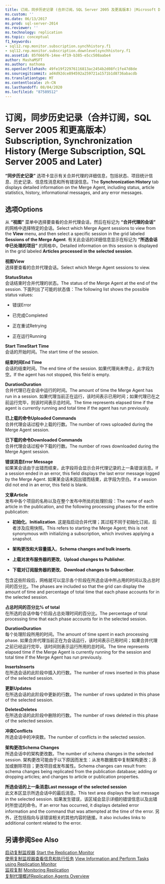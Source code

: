 ```yaml
---
title: 订阅，同步历史记录 (合并订阅，SQL Server 2005 及更高版本) |Microsoft Docs
ms.custom: ''
ms.date: 06/13/2017
ms.prod: sql-server-2014
ms.reviewer: ''
ms.technology: replication
ms.topic: conceptual
f1_keywords:
- sql12.rep.monitor.subscription.synchhistory.f1
- sql12.rep.monitor.subscription.downlevelsynchhistory.f1
ms.assetid: 85f666f6-14ee-4f19-b385-e5cc508aabe4
author: MashaMSFT
ms.author: mathoma
ms.openlocfilehash: 49fe19f22976116813ac2454b2d08fc1fe47d8de
ms.sourcegitcommit: ad4d92dce894592a259721a1571b1d8736abacdb
ms.translationtype: MT
ms.contentlocale: zh-CN
ms.lasthandoff: 08/04/2020
ms.locfileid: "87589512"
---
```

# <a name="subscription-synchronization-history-merge-subscription-sql-server-2005-and-later"></a><span data-ttu-id="29458-102">订阅，同步历史记录（合并订阅，SQL Server 2005 和更高版本）</span><span class="sxs-lookup"><span data-stu-id="29458-102">Subscription, Synchronization History (Merge Subscription, SQL Server 2005 and Later)</span></span>
  <span data-ttu-id="29458-103">**“同步历史记录”** 选项卡显示有关合并代理的详细信息，包括状态、项目统计信息、历史记录、信息性消息和所有错误信息。</span><span class="sxs-lookup"><span data-stu-id="29458-103">The **Synchronization History** tab displays detailed information on the Merge Agent, including status, article statistics, history, informational messages, and any error messages.</span></span>  
  
## <a name="options"></a><span data-ttu-id="29458-104">选项</span><span class="sxs-lookup"><span data-stu-id="29458-104">Options</span></span>  
 <span data-ttu-id="29458-105">从 **“视图”** 菜单中选择要查看的合并代理会话，然后在标记为 **“合并代理的会话”** 的网格中选择特定的会话。</span><span class="sxs-lookup"><span data-stu-id="29458-105">Select which Merge Agent sessions to view from the **View** menu, and then select a specific session in the grid labeled **Sessions of the Merge Agent**.</span></span> <span data-ttu-id="29458-106">有关此会话的详细信息显示在标记为 **“所选会话中已处理的项目”** 的网格中。</span><span class="sxs-lookup"><span data-stu-id="29458-106">Detailed information on this session is displayed in the grid labeled **Articles processed in the selected session**.</span></span>  
  
 <span data-ttu-id="29458-107">**视图**</span><span class="sxs-lookup"><span data-stu-id="29458-107">**View**</span></span>  
 <span data-ttu-id="29458-108">选择要查看的合并代理会话。</span><span class="sxs-lookup"><span data-stu-id="29458-108">Select which Merge Agent sessions to view.</span></span>  
  
 <span data-ttu-id="29458-109">**Status**</span><span class="sxs-lookup"><span data-stu-id="29458-109">**Status**</span></span>  
 <span data-ttu-id="29458-110">会话结束时合并代理的状态。</span><span class="sxs-lookup"><span data-stu-id="29458-110">The status of the Merge Agent at the end of the session.</span></span> <span data-ttu-id="29458-111">下面列出了可能的状态值：</span><span class="sxs-lookup"><span data-stu-id="29458-111">The following list shows the possible status values:</span></span>  
  
-   <span data-ttu-id="29458-112">错误</span><span class="sxs-lookup"><span data-stu-id="29458-112">Error</span></span>  
  
-   <span data-ttu-id="29458-113">已完成</span><span class="sxs-lookup"><span data-stu-id="29458-113">Completed</span></span>  
  
-   <span data-ttu-id="29458-114">正在重试</span><span class="sxs-lookup"><span data-stu-id="29458-114">Retrying</span></span>  
  
-   <span data-ttu-id="29458-115">正在运行</span><span class="sxs-lookup"><span data-stu-id="29458-115">Running</span></span>  
  
 <span data-ttu-id="29458-116">**Start Time**</span><span class="sxs-lookup"><span data-stu-id="29458-116">**Start Time**</span></span>  
 <span data-ttu-id="29458-117">会话的开始时间。</span><span class="sxs-lookup"><span data-stu-id="29458-117">The start time of the session.</span></span>  
  
 <span data-ttu-id="29458-118">**结束时间**</span><span class="sxs-lookup"><span data-stu-id="29458-118">**End Time**</span></span>  
 <span data-ttu-id="29458-119">会话的结束时间。</span><span class="sxs-lookup"><span data-stu-id="29458-119">The end time of the session.</span></span> <span data-ttu-id="29458-120">如果代理尚未停止，此字段为空。</span><span class="sxs-lookup"><span data-stu-id="29458-120">If the agent has not stopped, this field is empty.</span></span>  
  
 <span data-ttu-id="29458-121">**Duration**</span><span class="sxs-lookup"><span data-stu-id="29458-121">**Duration**</span></span>  
 <span data-ttu-id="29458-122">合并代理已在会话中运行的时间。</span><span class="sxs-lookup"><span data-stu-id="29458-122">The amount of time the Merge Agent has run in a session.</span></span> <span data-ttu-id="29458-123">如果代理当前正在运行，该时间表示已用时间；如果代理已在之前运行完毕，则该时间表示总时间。</span><span class="sxs-lookup"><span data-stu-id="29458-123">The time represents elapsed time if the agent is currently running and total time if the agent has run previously.</span></span>  
  
 <span data-ttu-id="29458-124">**已上载的命令**</span><span class="sxs-lookup"><span data-stu-id="29458-124">**Uploaded Commands**</span></span>  
 <span data-ttu-id="29458-125">合并代理会话过程中上载的行数。</span><span class="sxs-lookup"><span data-stu-id="29458-125">The number of rows uploaded during the Merge Agent session.</span></span>  
  
 <span data-ttu-id="29458-126">**已下载的命令**</span><span class="sxs-lookup"><span data-stu-id="29458-126">**Downloaded Commands**</span></span>  
 <span data-ttu-id="29458-127">合并代理会话过程中下载的行数。</span><span class="sxs-lookup"><span data-stu-id="29458-127">The number of rows downloaded during the Merge Agent session.</span></span>  
  
 <span data-ttu-id="29458-128">**错误消息**</span><span class="sxs-lookup"><span data-stu-id="29458-128">**Error Message**</span></span>  
 <span data-ttu-id="29458-129">如果某会话由于出错而结束，此字段将会显示合并代理记录的上一条错误消息。</span><span class="sxs-lookup"><span data-stu-id="29458-129">If a session ended in an error, this field displays the last error message logged by the Merge Agent.</span></span> <span data-ttu-id="29458-130">如果某会话未因出错而结束，此字段为空白。</span><span class="sxs-lookup"><span data-stu-id="29458-130">If a session did not end in an error, this field is blank.</span></span>  
  
 <span data-ttu-id="29458-131">**文章**</span><span class="sxs-lookup"><span data-stu-id="29458-131">**Article**</span></span>  
 <span data-ttu-id="29458-132">发布中各个项目的名称以及在整个发布中所处的处理阶段：</span><span class="sxs-lookup"><span data-stu-id="29458-132">The name of each article in the publication, and the following processing phases for the entire publication:</span></span>  
  
-   <span data-ttu-id="29458-133">**初始化**。</span><span class="sxs-lookup"><span data-stu-id="29458-133">**Initialization**.</span></span> <span data-ttu-id="29458-134">这是指启动合并代理；其过程不同于初始化订阅，后者涉及应用快照。</span><span class="sxs-lookup"><span data-stu-id="29458-134">This refers to starting the Merge Agent; this is not synonymous with initializing a subscription, which involves applying a snapshot.</span></span>  
  
-   <span data-ttu-id="29458-135">**架构更改和大容量插入**。</span><span class="sxs-lookup"><span data-stu-id="29458-135">**Schema changes and bulk inserts**.</span></span>  
  
-   <span data-ttu-id="29458-136">**上载对发布服务器的更改**。</span><span class="sxs-lookup"><span data-stu-id="29458-136">**Upload changes to Publisher**.</span></span>  
  
-   <span data-ttu-id="29458-137">**下载对订阅服务器的更改**。</span><span class="sxs-lookup"><span data-stu-id="29458-137">**Download changes to Subscriber**.</span></span>  
  
 <span data-ttu-id="29458-138">包含这些阶段后，网格就可以显示各个阶段在所选会话中所占用的时间以及占总时间的百分比。</span><span class="sxs-lookup"><span data-stu-id="29458-138">The phases are included so that the grid can display the amount of time and percentage of total time that each phase accounts for in the selected session.</span></span>  
  
 <span data-ttu-id="29458-139">**占总时间的百分比**</span><span class="sxs-lookup"><span data-stu-id="29458-139">**% of total**</span></span>  
 <span data-ttu-id="29458-140">在所选的会话中每个阶段占总处理时间的百分比。</span><span class="sxs-lookup"><span data-stu-id="29458-140">The percentage of total processing time that each phase accounts for in the selected session.</span></span>  
  
 <span data-ttu-id="29458-141">**Duration**</span><span class="sxs-lookup"><span data-stu-id="29458-141">**Duration**</span></span>  
 <span data-ttu-id="29458-142">每个处理阶段所用的时间。</span><span class="sxs-lookup"><span data-stu-id="29458-142">The amount of time spent in each processing phase.</span></span> <span data-ttu-id="29458-143">如果合并代理当前正在为会话运行，该时间表示已用时间；如果合并代理之前已经运行完毕，该时间则表示运行所用的总时间。</span><span class="sxs-lookup"><span data-stu-id="29458-143">The time represents elapsed time if the Merge Agent is currently running for the session and total time if the Merge Agent has run previously.</span></span>  
  
 <span data-ttu-id="29458-144">**Inserts**</span><span class="sxs-lookup"><span data-stu-id="29458-144">**Inserts**</span></span>  
 <span data-ttu-id="29458-145">在所选会话的此阶段中插入的行数。</span><span class="sxs-lookup"><span data-stu-id="29458-145">The number of rows inserted in this phase of the selected session.</span></span>  
  
 <span data-ttu-id="29458-146">**更新**</span><span class="sxs-lookup"><span data-stu-id="29458-146">**Updates**</span></span>  
 <span data-ttu-id="29458-147">在所选会话的此阶段中更新的行数。</span><span class="sxs-lookup"><span data-stu-id="29458-147">The number of rows updated in this phase of the selected session.</span></span>  
  
 <span data-ttu-id="29458-148">**Deletes**</span><span class="sxs-lookup"><span data-stu-id="29458-148">**Deletes**</span></span>  
 <span data-ttu-id="29458-149">在所选会话的此阶段中删除的行数。</span><span class="sxs-lookup"><span data-stu-id="29458-149">The number of rows deleted in this phase of the selected session.</span></span>  
  
 <span data-ttu-id="29458-150">**冲突**</span><span class="sxs-lookup"><span data-stu-id="29458-150">**Conflicts**</span></span>  
 <span data-ttu-id="29458-151">所选会话中的冲突数。</span><span class="sxs-lookup"><span data-stu-id="29458-151">The number of conflicts in the selected session.</span></span>  
  
 <span data-ttu-id="29458-152">**架构更改**</span><span class="sxs-lookup"><span data-stu-id="29458-152">**Schema Changes**</span></span>  
 <span data-ttu-id="29458-153">所选会话中的架构更改数。</span><span class="sxs-lookup"><span data-stu-id="29458-153">The number of schema changes in the selected session.</span></span> <span data-ttu-id="29458-154">架构更改可能由于以下原因而发生：从发布数据库中复制架构更改；添加或删除项目；更改项目或发布属性。</span><span class="sxs-lookup"><span data-stu-id="29458-154">Schema changes can result from: schema changes being replicated from the publication database; adding or dropping articles; and changes to article or publication properties.</span></span>  
  
 <span data-ttu-id="29458-155">**所选会话的上一条消息**</span><span class="sxs-lookup"><span data-stu-id="29458-155">**Last message of the selected session**</span></span>  
 <span data-ttu-id="29458-156">此文本区显示所选会话中的最后消息。</span><span class="sxs-lookup"><span data-stu-id="29458-156">This text area displays the last message in the selected session.</span></span> <span data-ttu-id="29458-157">如果发生错误，该区域会显示详细的错误信息以及出错时所尝试的命令。</span><span class="sxs-lookup"><span data-stu-id="29458-157">If an error has occurred, it displays detailed error information and the command that was attempted at the time of the error.</span></span> <span data-ttu-id="29458-158">另外，还包括指向与该错误相关的其他内容的链接。</span><span class="sxs-lookup"><span data-stu-id="29458-158">It also includes links to additional content related to the error.</span></span>  
  
## <a name="see-also"></a><span data-ttu-id="29458-159">另请参阅</span><span class="sxs-lookup"><span data-stu-id="29458-159">See Also</span></span>  
 <span data-ttu-id="29458-160">[启动复制监视器](monitor/start-the-replication-monitor.md) </span><span class="sxs-lookup"><span data-stu-id="29458-160">[Start the Replication Monitor](monitor/start-the-replication-monitor.md) </span></span>  
 <span data-ttu-id="29458-161">[使用复制监视器查看信息和执行任务](monitor/view-information-and-perform-tasks-replication-monitor.md) </span><span class="sxs-lookup"><span data-stu-id="29458-161">[View Information and Perform Tasks using Replication Monitor](monitor/view-information-and-perform-tasks-replication-monitor.md) </span></span>  
 <span data-ttu-id="29458-162">[监视复制](monitoring-replication.md) </span><span class="sxs-lookup"><span data-stu-id="29458-162">[Monitoring Replication](monitoring-replication.md) </span></span>  
 [<span data-ttu-id="29458-163">复制代理概述</span><span class="sxs-lookup"><span data-stu-id="29458-163">Replication Agents Overview</span></span>](agents/replication-agents-overview.md)  
  
  
